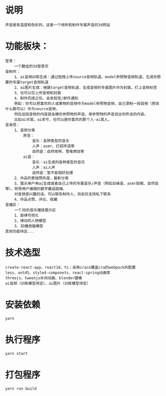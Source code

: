 # 说明
    声音是有温度和色彩的，这是一个倾听和制作专属声音的3d网站
# 功能板块：
    登录：
        一个酷炫的3d登录页
    音制作：
        1、ai音频训练生成：通过拖拽上传source音频轨道，model参照物音频轨道，生成你想要的专属target音频轨道
        2、ai图片生成：根据target音频轨道，生成音频的专属图片作为封面，打上音频标签
        3、也可以仅上传音频和封面
        4、制作完成之后，会发短信/邮件通知
        例如：你可以把喜欢的人或事物的音频作为model参照物音频，自己录制一段音频（想说什么都可以）作为source音频，
        然后这段音频的内容就会模仿参照物的声音，用参照物的声音说出你所说的内容。
        比如ai许嵩，ai本兮，也可以是你喜欢的那个人-ai某人。
    音发现：
        1、音频分类
            原音：
                音乐：各种类型的音乐
                人声：asmr、打招呼语等
                自然音：自然雨林、雪堆燃烧等
            ai音：
                音乐：ai生成的各种类型的音乐
                人声：ai人声
                自然音：暂不能很好处理
        2、作品列表按照热度，最新分类
        3、展示用户用ai生成或者自己上传的专属音乐/声音（例如白噪音、asmr助眠、自然音等），附带用户编辑的数字藏品链接。
        对音频感兴趣的话，可以联系制作人，目前仅支持私下联系
        4、作品点赞、评论、收藏
    音播区：
        一个3D的音乐播放展示区
        1、旋律可视化
        2、律动的人物模型
        3、3D播放器模型
    其他功能待定...
# 技术选型
    create-react-app、react18、ts；采用craco覆盖cra的webpack的配置
    less、antd5、styled-componets、react-spring动画库
    threejs、tweenjs补间动画、blender建模
    ai音频（训练模型待定）、ai图片（训练模型待定）

# 安装依赖
    yarn

# 执行程序
    yarn start

# 打包程序
    yarn run build